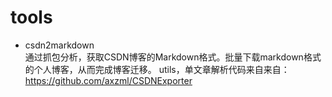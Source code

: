 # tools
- csdn2markdown  
通过抓包分析，获取CSDN博客的Markdown格式。批量下载markdown格式的个人博客，从而完成博客迁移。
utils，单文章解析代码来自来自：https://github.com/axzml/CSDNExporter  


